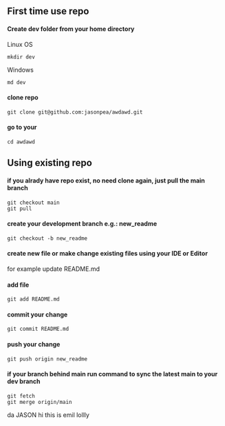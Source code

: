## First time use repo
#### Create dev folder from your home directory
Linux OS
```
mkdir dev 
```
Windows
```
md dev
```

#### clone repo
```
git clone git@github.com:jasonpea/awdawd.git
```

#### go to your 
```
cd awdawd
```

## Using existing repo
#### if you alrady have repo exist, no need clone again, just pull the main branch
```
git checkout main
git pull
```
#### create your development branch e.g.: new_readme
```
git checkout -b new_readme
```
#### create new file or make change existing files using your IDE or Editor
for example update README.md

#### add file
```
git add README.md
```
#### commit your change
```
git commit README.md
```

#### push your change
```
git push origin new_readme
```

#### if your branch behind main run command to sync the latest main to your dev branch
```
git fetch
git merge origin/main
```
da
JASON
hi this is emil
lollly
